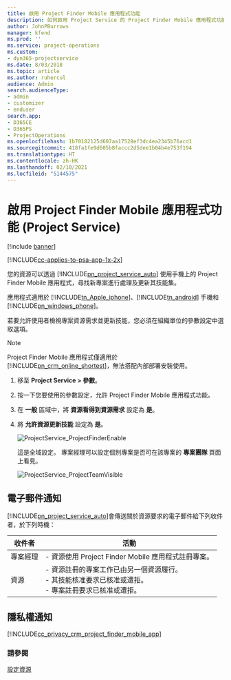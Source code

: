 ```yaml
---
title: 啟用 Project Finder Mobile 應用程式功能
description: 如何啟用 Project Service 的 Project Finder Mobile 應用程式功能
author: JohnPBurrows
manager: kfend
ms.prod: ''
ms.service: project-operations
ms.custom:
- dyn365-projectservice
ms.date: 8/03/2018
ms.topic: article
ms.author: ruhercul
audience: Admin
search.audienceType:
- admin
- customizer
- enduser
search.app:
- D365CE
- D365PS
- ProjectOperations
ms.openlocfilehash: 1b70182125d607aa17528ef3dc4ea2345b76acd1
ms.sourcegitcommit: 418fa1fe9d605b8faccc2d5dee1b04b4e753f194
ms.translationtype: HT
ms.contentlocale: zh-HK
ms.lasthandoff: 02/10/2021
ms.locfileid: "5144575"
---
```

# <a name="enable-project-finder-mobile-app-features-project-service"></a>啟用 Project Finder Mobile 應用程式功能 (Project Service)

[!include [banner](../includes/psa-now-project-operations.md)]

[!INCLUDE[cc-applies-to-psa-app-1x-2x](../includes/cc-applies-to-psa-app-1x-2x.md)]

您的資源可以透過 [!INCLUDE[pn_project_service_auto](../includes/pn-project-service-auto.md)] 使用手機上的 Project Finder Mobile 應用程式，尋找新專案進行處理及更新其技能集。  
  
 應用程式適用於 [!INCLUDE[tn_Apple_iphone](../includes/tn-apple-iphone.md)]、[!INCLUDE[tn_android](../includes/tn-android.md)] 手機和 [!INCLUDE[pn_windows_phone](../includes/pn-windows-phone.md)]。  
    
 若要允許使用者檢視專案資源需求並更新技能，您必須在組織單位的參數設定中選取選項。
  
> [!NOTE]
>  Project Finder Mobile 應用程式僅適用於 [!INCLUDE[pn_crm_online_shortest](../includes/pn-crm-online-shortest.md)]，無法搭配內部部署安裝使用。  
  
1. 移至 **Project Service > 參數**。  
  
2. 按一下您要使用的參數設定，允許 Project Finder Mobile 應用程式功能。  
  
3. 在 **一般** 區域中，將 **資源看得到資源需求** 設定為 **是**。  
  
4. 將 **允許資源更新技能** 設定為 **是**。  
  
   ![ProjectService_ProjectFinderEnable](../psa/media/project-service-project-finder-enable.png "ProjectService_ProjectFinderEnable")  
  
   這是全域設定。 專案經理可以設定個別專案是否可在該專案的 **專案團隊** 頁面上看見。  
  
   ![ProjectService_ProjectTeamVisible](../psa/media/project-service-project-team-visible.png "ProjectService_ProjectTeamVisible")  
  
## <a name="email-notifications"></a>電子郵件通知  
 [!INCLUDE[pn_project_service_auto](../includes/pn-project-service-auto.md)]會傳送關於資源要求的電子郵件給下列收件者，於下列時機：  
  
|收件者|活動|  
|---------------|-----------|  
|專案經理|- 資源使用 Project Finder Mobile 應用程式註冊專案。|  
|資源|- 資源註冊的專案工作已由另一個資源履行。<br />- 其技能核准要求已核准或遭拒。<br />- 專案註冊要求已核准或遭拒。|  
  
## <a name="privacy-notice"></a>隱私權通知  
 [!INCLUDE[cc_privacy_crm_project_finder_mobile_app](../includes/cc-privacy-crm-project-finder-mobile-app.md)]  
  
### <a name="see-also"></a>請參閱  
 [設定資源](../psa/set-up-resources.md)
